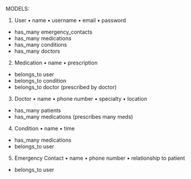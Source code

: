 MODELS:

1. User
  • name
  • username
  • email
  • password
  - has_many emergency_contacts
  - has_many medications
  - has_many conditions
  - has_many doctors

2. Medication
  • name
  • prescription
  - belongs_to user
  - belongs_to condition
  - belongs_to doctor (prescribed by doctor)

3. Doctor
  • name
  • phone number
  • specialty
  • location
  - has_many patients
  - has_many medications (prescribes many meds)

4. Condition
  • name
  • time
  - has_many medications
  - belongs_to user

5. Emergency Contact
  • name
  • phone number
  • relationship to patient
  - belongs_to user
